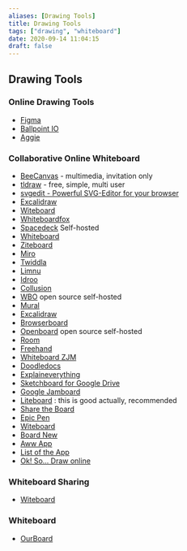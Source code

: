 ```yaml
---
aliases: [Drawing Tools]
title: Drawing Tools
tags: ["drawing", "whiteboard"]
date: 2020-09-14 11:04:15
draft: false
---
```


## Drawing Tools

### Online Drawing Tools

- [Figma](https://www.figma.com)
- [Ballpoint IO](https://ballpoint.io/files/examples/gopher)
- [Aggie](https://aggie.io/)

### Collaborative Online Whiteboard

- [BeeCanvas](https://beecanvas.com/) - multimedia, invitation only
- [tldraw](https://www.tldraw.com/) - free, simple, multi user
- [svgedit - Powerful SVG-Editor for your browser](https://svg-edit.github.io/svgedit/)
- [Excalidraw](https://excalidraw.com/)
- [Witeboard](https://witeboard.com)
- [Whiteboardfox](https://whiteboardfox.com/)
- [Spacedeck](https://github.com/spacedeck/spacedeck-open) Self-hosted
- [Whiteboard](https://whiteboard.fi)
- [Ziteboard](https://ziteboard.com/)
- [Miro](https://miro.com)
- [Twiddla](https://www.twiddla.com/)
- [Limnu](https://limnu.com/)
- [Idroo](https://idroo.com/)
- [Collusion](https://collusionapp.com/)
- [WBO](https://wbo.ophir.dev/) open source self-hosted
- [Mural](https://mural.co/)
- [Excalidraw](https://excalidraw.com/)
- [Browserboard](https://browserboard.com/)
- [Openboard](https://openboard.ch/index.en.html) open source self-hosted
- [Room](https://room.sh/)
- [Freehand](https://freehand.new/)
- [Whiteboard ZJM](https://whiteboard.zjm.me/)
- [Doodledocs](https://doodledocs.com/site/home)
- [Explaineverything](https://whiteboard.explaineverything.com/)
- [Sketchboard for Google Drive](https://gsuite.google.com/marketplace/app/sketchboard/875955645682)
- [Google Jamboard](https://jamboard.google.com/)
- [Liteboard](https://liteboard.io/) : this is good actually, recommended
- [Share the Board](https://sharetheboard.com/)
- [Epic Pen](https://epic-pen.com)
- [Witeboard](https://witeboard.com/)
- [Board New](https://board.new/)
- [Aww App](https://awwapp.com)
- [List of the App](https://zapier.com/blog/best-online-whiteboard/)
- [Ok! So... Draw online](https://okso.app/)

### Whiteboard Sharing

- [Witeboard](https://witeboard.com/)

### Whiteboard

- [OurBoard](https://www.ourboard.io/)

